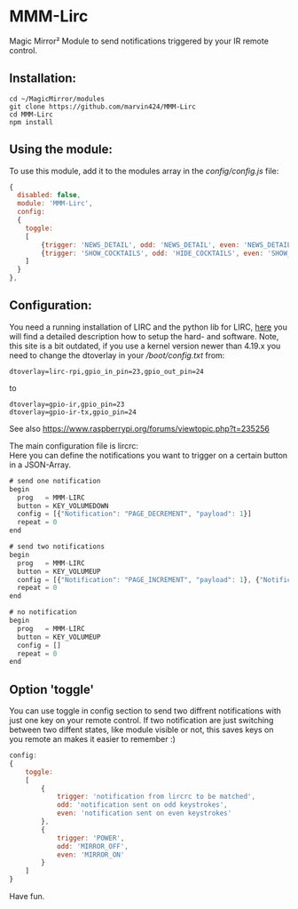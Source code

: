 # MMM-Lirc
Magic Mirror² Module to send notifications triggered by your IR remote control.

## Installation:
    cd ~/MagicMirror/modules
    git clone https://github.com/marvin424/MMM-Lirc
    cd MMM-Lirc
    npm install
    
## Using the module:
To use this module, add it to the modules array in the *config/config.js* file:
```javascript
{
  disabled: false,
  module: 'MMM-Lirc',
  config:
  {
    toggle:
    [
        {trigger: 'NEWS_DETAIL', odd: 'NEWS_DETAIL', even: 'NEWS_DETAIL_CLOSE'},
        {trigger: 'SHOW_COCKTAILS', odd: 'HIDE_COCKTAILS', even: 'SHOW_COCKTAILS'}
    ]
  }
},
```

## Configuration:
You need a running installation of LIRC and the python lib for LIRC, [here](http://www.netzmafia.de/skripten/hardware/RasPi/Projekt-IR-Fernsteuerung/index.html) you will find a detailed description how to setup the hard- and software. Note, this site is a bit outdated, if you use a kernel version newer than 4.19.x you need to change the dtoverlay in your */boot/config.txt* from:

    dtoverlay=lirc-rpi,gpio_in_pin=23,gpio_out_pin=24
to
    
    dtoverlay=gpio-ir,gpio_pin=23
    dtoverlay=gpio-ir-tx,gpio_pin=24
    
See also https://www.raspberrypi.org/forums/viewtopic.php?t=235256

The main configuration file is lircrc:\
Here you can define the notifications you want to trigger on a certain button in a JSON-Array.

```javascript
# send one notification
begin
  prog   = MMM-LIRC
  button = KEY_VOLUMEDOWN
  config = [{"Notification": "PAGE_DECREMENT", "payload": 1}]
  repeat = 0
end

# send two notifications
begin
  prog   = MMM-LIRC
  button = KEY_VOLUMEUP
  config = [{"Notification": "PAGE_INCREMENT", "payload": 1}, {"Notification": "SHOW_EYECANDY"}]
  repeat = 0
end

# no notification
begin
  prog   = MMM-LIRC
  button = KEY_VOLUMEUP
  config = []
  repeat = 0
end
```

## Option 'toggle'
You can use toggle in config section to send two diffrent notifications with just one key on your remote control. If two notification are just switching between two diffent states, like module visible or not, this saves keys on you remote an makes it easier to remember :)

```javascript
config:
{
    toggle:
    [
        {
            trigger: 'notification from lircrc to be matched',
            odd: 'notification sent on odd keystrokes',
            even: 'notification sent on even keystrokes'
        },
        {
            trigger: 'POWER',
            odd: 'MIRROR_OFF',
            even: 'MIRROR_ON'
        }
    ]
}
```

Have fun.

